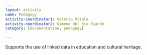 ```yaml
---
layout: activity
name: Pedagogy
activity-coordinator1: Valeria Vitale
activity-coordinator2: Gimena del Rio Riande
category: [documentation, pedagogy]

---
```


Supports the use of linked data in education and cultural heritage.
